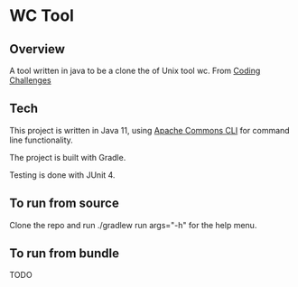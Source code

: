 # WC Tool

## Overview
A tool written in java to be a clone the of Unix tool wc.
From [Coding Challenges](https://codingchallenges.fyi/challenges/challenge-wc)

## Tech
This project is written in Java 11, using [Apache Commons CLI](https://commons.apache.org/proper/commons-cli/index.html) for command line functionality.

The project is built with Gradle.

Testing is done with JUnit 4.

## To run from source
Clone the repo and run ./gradlew run args="-h" for the help menu.

## To run from bundle
TODO
